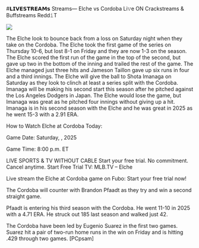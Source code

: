 #𝗟𝗜𝗩𝗘𝗦𝗧𝗥𝗘𝗔𝗠𝘀 Streams— Elche vs Cordoba Li𝚟e ON Crackstreams & Buffstreams Redd𝚒T  
  
  
[![](https://i.imgur.com/qSNzIqt.png)](https://movie.rssnews.media/ROIqmgG.php)  
  
The Elche look to bounce back from a loss on Saturday night when they take on the Cordoba. The Elche took the first game of the series on Thursday 10-6, but lost 8-1 on Friday and they are now 1-3 on the season. The Elche scored the first run of the game in the top of the second, but gave up two in the bottom of the inning and trailed the rest of the game. The Elche managed just three hits and Jameson Taillon gave up six runs in four and a third innings. The Elche will give the ball to Shota Imanaga on Saturday as they look to clinch at least a series split with the Cordoba. Imanaga will be making his second start this season after he pitched against the Los Angeles Dodgers in Japan. The Elche would lose the game, but Imanaga was great as he pitched four innings without giving up a hit. Imanaga is in his second season with the Elche and he was great in 2025 as he went 15-3 with a 2.91 ERA.

How to Watch Elche at Cordoba Today:

Game Date: Saturday, , 2025

Game Time: 8:00 p.m. ET

LIVE SPORTS & TV WITHOUT CABLE
Start your free trial. No commitment. Cancel anytime.
Start Free Trial
TV: MLB.TV – Elche

Live stream the Elche at Cordoba game on Fubo: Start your free trial now!

The Cordoba will counter with Brandon Pfaadt as they try and win a second straight game.

Pfaadt is entering his third season with the Cordoba. He went 11-10 in 2025 with a 4.71 ERA. He struck out 185 last season and walked just 42.

The Cordoba have been led by Eugenio Suarez in the first two games. Suarez hit a pair of two-run home runs in the win on Friday and is hitting .429 through two games. [PCpsam]